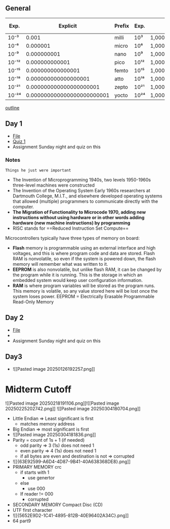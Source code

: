 
## General
| Exp.       | Explicit                    | Prefix  | Exp.       | Explicit                      | Prefix  | Binary Equivalent    |
|------------|-----------------------------|---------|------------|-------------------------------|---------|----------------------|
| 10⁻³       | 0.001                       | milli   | 10³        | 1,000                         | kilo    | 2¹⁰ = kibi           |
| 10⁻⁶       | 0.000001                    | micro   | 10⁶        | 1,000,000                     | mega    | 2²⁰ = mebi           |
| 10⁻⁹       | 0.000000001                 | nano    | 10⁹        | 1,000,000,000                 | giga    | 2³⁰ = gibi           |
| 10⁻¹²      | 0.000000000001              | pico    | 10¹²       | 1,000,000,000,000             | tera    | 2⁴⁰ = tebi           |
| 10⁻¹⁵      | 0.000000000000001           | femto   | 10¹⁵       | 1,000,000,000,000,000         | peta    | 2⁵⁰ = pebi           |
| 10⁻¹⁸      | 0.000000000000000001        | atto    | 10¹⁸       | 1,000,000,000,000,000,000     | exa     | 2⁶⁰ = exbi           |
| 10⁻²¹      | 0.000000000000000000001     | zepto   | 10²¹       | 1,000,000,000,000,000,000,000 | zetta   | 2⁷⁰ = zebi           |
| 10⁻²⁴      | 0.000000000000000000000001  | yocto   | 10²⁴       | 1,000,000,000,000,000,000,000,000 | yotta   | 2⁸⁰ = yobi           |

[outline](https://www.bcit.ca/outlines/20251091798/)
## Day 1
- [File](file:///C:/Users/Markus/OneDrive%20-%20BCIT/Desktop/term4/COMP-2825-Comp-Architecture/pts_part_1.pdf)
- [Quiz 1](file:///C:/Users/Markus/OneDrive%20-%20BCIT/Desktop/term4/COMP-2825-Comp-Architecture/Quiz%201.pdf)
- Assignment Sunday night and quiz on this
### Notes
	Things he just were important
- The Invention of Microprogramming 1940s, two levels 1950-1960s three-level machines were constructed 
- The Invention of the Operating System Early 1960s researchers at Dartmouth College, M.I.T., and elsewhere developed operating systems that allowed (multiple) programmers to communicate directly with the computer. 
- **The Migration of Functionality to Microcode 1970, adding new instructions without using hardware or in other words adding hardware (new machine instructions) by programming**
- RISC stands for ==Reduced Instruction Set Compute==

Microcontrollers typically have three types of memory on board:
- **Flash** memory is programmable using an external interface and high voltages, and this is where program code and data are stored. Flash RAM is nonvolatile, so even if the system is powered down, the flash memory will remember what was written to it. 
- **EEPROM** is also nonvolatile, but unlike flash RAM, it can be changed by the program while it is running. This is the storage in which an embedded system would keep user configuration information. 
- **RAM** is where program variables will be stored as the program runs. This memory is volatile, so any value stored here will be lost once the system loses power. EEPROM = Electrically Erasable Programmable Read-Only Memory

## Day 2

- [File](file:///C:/Users/Markus/OneDrive%20-%20BCIT/Desktop/term4/COMP-2825-Comp-Architecture/day2/pts_part_2.pdf)
- 
- Assignment Sunday night and quiz on this
## Day3
- ![[Pasted image 20250126192257.png]]
# Midterm Cutoff


![[Pasted image 20250218191106.png]]![[Pasted image 20250225202742.png]]
![[Pasted image 20250304180704.png]]
- Little Endian => Least significant is first
	- matches memory address
- Big Endian => most significant is first
- ![[Pasted image 20250304181836.png]]
- Parity = count of 1s + 1 (if needed)
	- odd parity => 3 (1s) does not need 1
	- even parity => 4 (1s) does not need 1
	- if all bytes are even and destination is not => corrupted 
- ![[{63E92599-A6D4-4D87-9B41-40A638368DE8}.png]]
- PRIMARY MEMORY crc
	- if starts with 1
		- use genertor
	- else 
		- use 000
	- If reader != 000
		- corrupted
- SECONDARY MEMORY Compact Disc (CD)
- UTF first character 
- ![[{5652E9D2-1C41-4895-812B-40E96402A34C}.png]]
- 64 part9